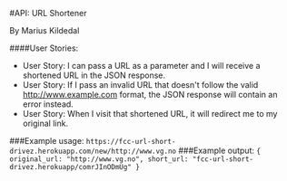 #API: URL Shortener

By Marius Kildedal

####User Stories:

* User Story: I can pass a URL as a parameter and I will receive a shortened URL in the JSON response.
* User Story: If I pass an invalid URL that doesn't follow the valid http://www.example.com format, the JSON response will contain an error instead.
* User Story: When I visit that shortened URL, it will redirect me to my original link.

###Example usage:
`https://fcc-url-short-drivez.herokuapp.com/new/http://www.vg.no`
###Example output:
`{ original_url: "http://www.vg.no", short_url: "fcc-url-short-drivez.herokuapp/comrJInODmUg" }`
